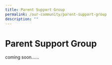 ```yaml
---
title: Parent Support Group
permalink: /our-community/parent-support-group
description: ""
---
```

# Parent Support Group
coming soon......